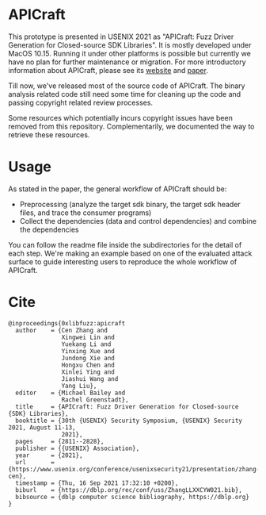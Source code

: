 # APICraft

This prototype is presented in USENIX 2021 as "APICraft: Fuzz Driver Generation for Closed-source SDK Libraries".
It is mostly developed under MacOS 10.15.
Running it under other platforms is possible but currently we have no plan for further maintenance or migration.
For more introductory information about APICraft, please see its [website](https://sites.google.com/view/0xlib-harness) and [paper](https://www.usenix.org/conference/usenixsecurity21/presentation/zhang-cen).

Till now, we've released most of the source code of APICraft.
The binary analysis related code still need some time for cleaning up the code and passing copyright related review processes.

Some resources which potentially incurs copyright issues have been removed from this repository.
Complementarily, we documented the way to retrieve these resources.

# Usage

As stated in the paper, the general workflow of APICraft should be:

- Preprocessing (analyze the target sdk binary, the target sdk header files, and trace the consumer programs)
- Collect the dependencies (data and control dependencies) and combine the dependencies

You can follow the readme file inside the subdirectories for the detail of each step.
We're making an example based on one of the evaluated attack surface to guide interesting users to reproduce the whole workflow of APICraft.

# Cite

```
@inproceedings{0xlibfuzz:apicraft
  author    = {Cen Zhang and
               Xingwei Lin and
               Yuekang Li and
               Yinxing Xue and
               Jundong Xie and
               Hongxu Chen and
               Xinlei Ying and
               Jiashui Wang and
               Yang Liu},
  editor    = {Michael Bailey and
               Rachel Greenstadt},
  title     = {APICraft: Fuzz Driver Generation for Closed-source {SDK} Libraries},
  booktitle = {30th {USENIX} Security Symposium, {USENIX} Security 2021, August 11-13,
               2021},
  pages     = {2811--2828},
  publisher = {{USENIX} Association},
  year      = {2021},
  url       = {https://www.usenix.org/conference/usenixsecurity21/presentation/zhang-cen},
  timestamp = {Thu, 16 Sep 2021 17:32:10 +0200},
  biburl    = {https://dblp.org/rec/conf/uss/ZhangLLXXCYW021.bib},
  bibsource = {dblp computer science bibliography, https://dblp.org}
}
```

